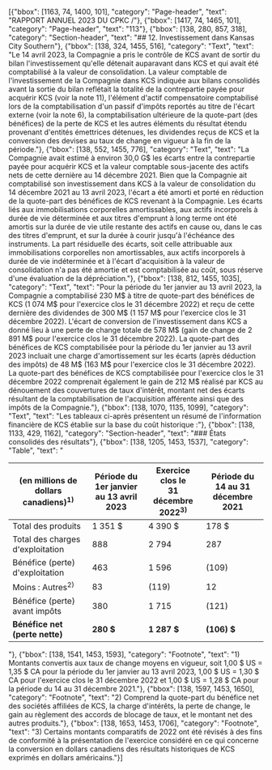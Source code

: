 [{"bbox": [1163, 74, 1400, 101], "category": "Page-header", "text": "RAPPORT ANNUEL 2023 DU CPKC /"}, {"bbox": [1417, 74, 1465, 101], "category": "Page-header", "text": "113"}, {"bbox": [138, 280, 857, 318], "category": "Section-header", "text": "## 12. Investissement dans Kansas City Southern"}, {"bbox": [138, 324, 1455, 516], "category": "Text", "text": "Le 14 avril 2023, la Compagnie a pris le contrôle de KCS avant de sortir du bilan l'investissement qu'elle détenait auparavant dans KCS et qui avait été comptabilisé à la valeur de consolidation. La valeur comptable de l'investissement de la Compagnie dans KCS indiquée aux bilans consolidés avant la sortie du bilan reflétait la totalité de la contrepartie payée pour acquérir KCS (voir la note 11), l'élément d'actif compensatoire comptabilisé lors de la comptabilisation d'un passif d'impôts reportés au titre de l'écart externe (voir la note 6), la comptabilisation ultérieure de la quote-part (des bénéfices) de la perte de KCS et les autres éléments du résultat étendu provenant d'entités émettrices détenues, les dividendes reçus de KCS et la conversion des devises au taux de change en vigueur à la fin de la période."}, {"bbox": [138, 552, 1455, 776], "category": "Text", "text": "La Compagnie avait estimé à environ 30,0 G$ les écarts entre la contrepartie payée pour acquérir KCS et la valeur comptable sous-jacente des actifs nets de cette dernière au 14 décembre 2021. Bien que la Compagnie ait comptabilisé son investissement dans KCS à la valeur de consolidation du 14 décembre 2021 au 13 avril 2023, l'écart a été amorti et porté en réduction de la quote-part des bénéfices de KCS revenant à la Compagnie. Les écarts liés aux immobilisations corporelles amortissables, aux actifs incorporels à durée de vie déterminée et aux titres d'emprunt à long terme ont été amortis sur la durée de vie utile restante des actifs en cause ou, dans le cas des titres d'emprunt, et sur la durée à courir jusqu'à l'échéance des instruments. La part résiduelle des écarts, soit celle attribuable aux immobilisations corporelles non amortissables, aux actifs incorporels à durée de vie indéterminée et à l'écart d'acquisition à la valeur de consolidation n'a pas été amortie et est comptabilisée au coût, sous réserve d'une évaluation de la dépréciation."}, {"bbox": [138, 812, 1455, 1035], "category": "Text", "text": "Pour la période du 1er janvier au 13 avril 2023, la Compagnie a comptabilisé 230 M$ à titre de quote-part des bénéfices de KCS (1 074 M$ pour l'exercice clos le 31 décembre 2022) et reçu de cette dernière des dividendes de 300 M$ (1 157 M$ pour l'exercice clos le 31 décembre 2022). L'écart de conversion de l'investissement dans KCS a donné lieu à une perte de change totale de 578 M$ (gain de change de 2 891 M$ pour l'exercice clos le 31 décembre 2022). La quote-part des bénéfices de KCS comptabilisée pour la période du 1er janvier au 13 avril 2023 incluait une charge d'amortissement sur les écarts (après déduction des impôts) de 48 M$ (163 M$ pour l'exercice clos le 31 décembre 2022). La quote-part des bénéfices de KCS comptabilisée pour l'exercice clos le 31 décembre 2022 comprenait également le gain de 212 M$ réalisé par KCS au dénouement des couvertures de taux d'intérêt, montant net des écarts résultant de la comptabilisation de l'acquisition afférente ainsi que des impôts de la Compagnie."}, {"bbox": [138, 1070, 1135, 1099], "category": "Text", "text": "Les tableaux ci-après présentent un résumé de l'information financière de KCS établie sur la base du coût historique :"}, {"bbox": [138, 1133, 429, 1162], "category": "Section-header", "text": "### États consolidés des résultats"}, {"bbox": [138, 1205, 1453, 1537], "category": "Table", "text": "<table><thead><tr><th>(en millions de dollars canadiens)<sup>1)</sup></th><th>Période du<br>1er janvier au 13 avril 2023</th><th>Exercice clos le<br>31 décembre 2022<sup>3)</sup></th><th>Période du<br>14 au 31 décembre 2021</th></tr></thead><tbody><tr><td>Total des produits</td><td>1 351 $</td><td>4 390 $</td><td>178 $</td></tr><tr><td>Total des charges d'exploitation</td><td>888</td><td>2 794</td><td>287</td></tr><tr><td>Bénéfice (perte) d'exploitation</td><td>463</td><td>1 596</td><td>(109)</td></tr><tr><td>Moins : Autres<sup>2)</sup></td><td>83</td><td>(119)</td><td>12</td></tr><tr><td>Bénéfice (perte) avant impôts</td><td>380</td><td>1 715</td><td>(121)</td></tr><tr><td><strong>Bénéfice net (perte nette)</strong></td><td><strong>280 $</strong></td><td><strong>1 287 $</strong></td><td><strong>(106) $</strong></td></tr></tbody></table>"}, {"bbox": [138, 1541, 1453, 1593], "category": "Footnote", "text": "1) Montants convertis aux taux de change moyens en vigueur, soit 1,00 $ US = 1,35 $ CA pour la période du 1er janvier au 13 avril 2023, 1,00 $ US = 1,30 $ CA pour l'exercice clos le 31 décembre 2022 et 1,00 $ US = 1,28 $ CA pour la période du 14 au 31 décembre 2021."}, {"bbox": [138, 1597, 1453, 1650], "category": "Footnote", "text": "2) Comprend la quote-part du bénéfice net des sociétés affiliées de KCS, la charge d'intérêts, la perte de change, le gain au règlement des accords de blocage de taux, et le montant net des autres produits."}, {"bbox": [138, 1653, 1453, 1706], "category": "Footnote", "text": "3) Certains montants comparatifs de 2022 ont été révisés à des fins de conformité à la présentation de l'exercice considéré en ce qui concerne la conversion en dollars canadiens des résultats historiques de KCS exprimés en dollars américains."}]